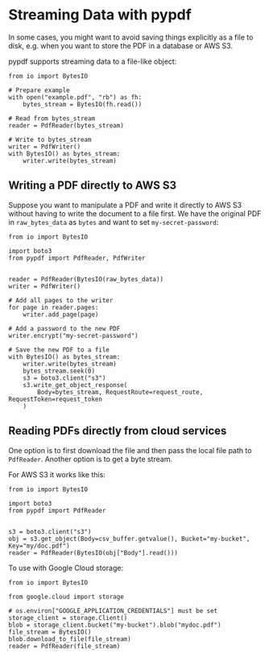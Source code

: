 # Streaming Data with pypdf

In some cases, you might want to avoid saving things explicitly as a file
to disk, e.g. when you want to store the PDF in a database or AWS S3.

pypdf supports streaming data to a file-like object:

```{testcode}
from io import BytesIO

# Prepare example
with open("example.pdf", "rb") as fh:
    bytes_stream = BytesIO(fh.read())

# Read from bytes_stream
reader = PdfReader(bytes_stream)

# Write to bytes_stream
writer = PdfWriter()
with BytesIO() as bytes_stream:
    writer.write(bytes_stream)
```

## Writing a PDF directly to AWS S3

Suppose you want to manipulate a PDF and write it directly to AWS S3 without having
to write the document to a file first. We have the original PDF in `raw_bytes_data` as `bytes`
and want to set `my-secret-password`:

```{testcode}
from io import BytesIO

import boto3
from pypdf import PdfReader, PdfWriter


reader = PdfReader(BytesIO(raw_bytes_data))
writer = PdfWriter()

# Add all pages to the writer
for page in reader.pages:
    writer.add_page(page)

# Add a password to the new PDF
writer.encrypt("my-secret-password")

# Save the new PDF to a file
with BytesIO() as bytes_stream:
    writer.write(bytes_stream)
    bytes_stream.seek(0)
    s3 = boto3.client("s3")
    s3.write_get_object_response(
        Body=bytes_stream, RequestRoute=request_route, RequestToken=request_token
    )
```

## Reading PDFs directly from cloud services

One option is to first download the file and then pass the local file path to `PdfReader`.
Another option is to get a byte stream.

For AWS S3 it works like this:

```{testcode}
from io import BytesIO

import boto3
from pypdf import PdfReader


s3 = boto3.client("s3")
obj = s3.get_object(Body=csv_buffer.getvalue(), Bucket="my-bucket", Key="my/doc.pdf")
reader = PdfReader(BytesIO(obj["Body"].read()))
```

To use with Google Cloud storage:

```{testcode}
from io import BytesIO

from google.cloud import storage

# os.environ["GOOGLE_APPLICATION_CREDENTIALS"] must be set
storage_client = storage.Client()
blob = storage_client.bucket("my-bucket").blob("mydoc.pdf")
file_stream = BytesIO()
blob.download_to_file(file_stream)
reader = PdfReader(file_stream)
```
